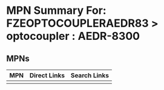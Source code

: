 



# MPN Summary For: FZEOPTOCOUPLERAEDR83 > optocoupler : AEDR-8300

## MPNs
  

|MPN|Direct Links|Search Links|
| :--- | :--- | :--- |
||||
